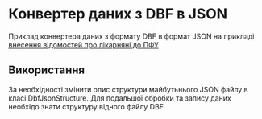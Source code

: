 # Конвертер даних з DBF в JSON
Приклад конвертера даних з формату DBF в формат JSON на прикладі [внесення відомостей про лікарняні до ПФУ](https://www.pfu.gov.ua/2155675-yak-zavantazhyty-informatsiyu-pro-likarnyani-sformovani-v-programnomu-zabezpechenni-vedennya-buhgalterskogo-obliku-strahuvalnyka-u-zayavu-rozrahunok-na-vebportali-pensijnogo-fondu-ukrayiny "Натисніть щоб відкрити посилання")

## Використання
За необхідності змінити опис структури майбутьнього JSON файлу в класі DbfJsonStructure. Для подальшої обробки та запису даних необхідо знати структуру відного файлу DBF.
